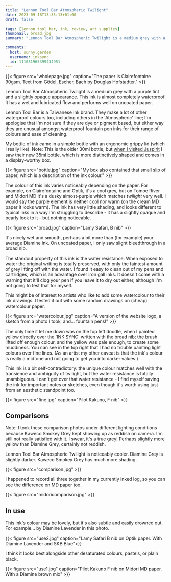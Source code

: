 ```yaml
---
title: "Lennon Tool Bar Atmospheric Twilight"
date: 2023-09-16T13:35:13+01:00
draft: false

tags: [lennon tool bar, ink, review, art supplies]
thumbnail: broad.jpg
summary: "Lennon Tool Bar Atmospheric Twilight is a medium grey with a purple tint and a slightly opaque appearance. This ink is almost completely waterproof."

comments:
  host: sunny.garden
  username: inksync
  id: 111081965399434951
---
```


{{< figure src="wholepage.jpg" caption="The paper is Clairefontaine 90gsm. Text from Gödel, Escher, Bach by Douglas Hofstadter." >}}

Lennon Tool Bar Atmospheric Twilight is a medium grey with a purple tint and a slightly opaque appearance. This ink is almost completely waterproof. It has a wet and lubricated flow and performs well on uncoated paper.

Lennon Tool Bar is a Taiwanese ink brand. They make a lot of other waterproof colours too, including others in the 'Atmospheric' line; I'm apologise that I'm not sure if they are dye or pigment based, but either way they are unusual amongst waterproof fountain pen inks for their range of colours and ease of cleaning.

My bottle of ink came in a simple bottle with an ergonomic grippy lid (which I really like). Note: This is the older 30ml bottle, but [when I visited Juspirit](/blog/taipei-stationery-1) I saw their new 35ml bottle, which is more distinctively shaped and comes in a display-worthy box.

{{< figure src="bottle.jpg" caption="My box also contained that small slip of paper, which is a description of the ink colour." >}}

The colour of this ink varies noticeably depending on the paper. For example, on Clairefontaine and Optik, it's a cool grey, but on Tomoe River and Midori MD it's a dusky almost-purple which matches _twilight_ very well. I would say the purple element is neither cool nor warm (on the cream MD paper it looks warm). The ink has very little shading, and looks different to typical inks in a way I'm struggling to describe - it has a slightly opaque and pearly look to it - but nothing noticeable.

{{< figure src="broad.jpg" caption="Lamy Safari, B nib" >}}

It's nicely wet and smooth, perhaps a bit more than (for example) your average Diamine ink. On uncoated paper, I only saw slight bleedthrough in a broad nib.

The standout property of this ink is the water resistance. When exposed to water the original writing is totally preserved, with only the faintest amount of grey lifting off with the water. I found it easy to clean out of my pens and cartridges, which is an advantage over iron gall inks. It doesn't come with a warning that it'll clog your pen if you leave it to dry out either, although I'm not going to test that for myself.

This might be of interest to artists who like to add some watercolour to their ink drawings. I tested it out with some random drawings on (cheap) watercolour paper.

{{< figure src="watercolour.jpg" caption="A version of the website logo, a sketch from a photo I took, and... fountain pens!" >}}

The only time it let me down was on the top left doodle, when I painted yellow directly over the 'INK SYNC' written with the broad nib; the brush lifted off enough colour, and the yellow was pale enough, to create some muddiness. You can see in the top right that I had no trouble painting light colours over fine lines. (As an artist my other caveat is that the ink's colour is really a midtone and not going to get you into darker values.)

This ink is a bit self-contradictory: the unique colour matches well with the transience and ambiguity of twilight, but the water resistance is totally unambiguous. I can't get over that water resistance - I find myself saving the ink for important notes or sketches, even though it's worth using just from an aesthetic standpoint too.

{{< figure src="fine.jpg" caption="Pilot Kakuno, F nib" >}}

## Comparisons

Note: I took these comparison photos under different lighting conditions because Kaweco Smokey Grey kept showing up as reddish on camera. I'm still not really satisfied with it. I swear, it's a true grey! Perhaps slightly more yellow than Diamine Grey, certainly not reddish.

Lennon Tool Bar Atmospheric Twilight is noticeably cooler. Diamine Grey is slightly darker. Kaweco Smokey Grey has much more shading.

{{< figure src="comparison.jpg" >}}

I happened to record all three together in my currently inked log, so you can see the difference on MD paper too.

{{< figure src="midoricomparison.jpg" >}}

## In use

This ink's colour may be lovely, but it's also subtle and easily drowned out. For example... by Diamine Lavender in this photo.

{{< figure src="use2.jpg" caption="Lamy Safari B nib on Optik paper. With Diamine Lavender and SKB Blue">}}

I think it looks best alongside other desaturated colours, pastels, or plain black.

{{< figure src="use1.jpg" caption="Pilot Kakuno F nib on Midori MD paper. With a Diamine brown mix" >}}
